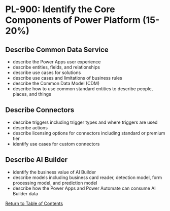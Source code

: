 # PL-900: Identify the Core Components of Power Platform (15-20%)

## Describe Common Data Service
- describe the Power Apps user experience
- describe entities, fields, and relationships
- describe use cases for solutions
- describe use cases and limitations of business rules
- describe the Common Data Model (CDM)
- describe how to use common standard entities to describe people, places, and things

## Describe Connectors
- describe triggers including trigger types and where triggers are used
- describe actions
- describe licensing options for connectors including standard or premium tier
- identify use cases for custom connectors

## Describe AI Builder
- identify the business value of AI Builder
- describe models including business card reader, detection model, form processing model, and prediction model
- describe how the Power Apps and Power Automate can consume AI Builder data

[Return to Table of Contents](README.md)